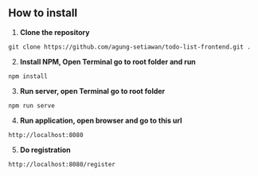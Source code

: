 ## How to install
1. **Clone the repository**
```
git clone https://github.com/agung-setiawan/todo-list-frontend.git .
```

2. **Install NPM, Open Terminal go to root folder and run**
```
npm install
```

3. **Run server, open Terminal go to root folder**
```
npm run serve
```

4. **Run application, open browser and go to this url**
```
http://localhost:8080
```

5. **Do registration**
```
http://localhost:8080/register
```